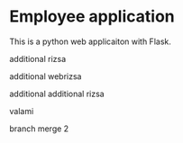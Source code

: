 # Employee application

This is a python web applicaiton with Flask.

additional rizsa

additional webrizsa

additional additional rizsa

valami

branch merge 2